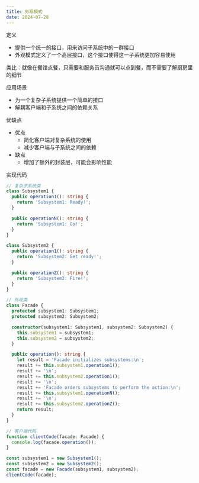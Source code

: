 ```yaml
---
title: 外观模式
date: 2024-07-28
---
```

定义

- 提供一个统一的接口，用来访问子系统中的一群接口
- 外观模式定义了一个高层接口，这个接口使得这一子系统更加容易使用

类比：就像在餐馆点餐，只需要和服务员沟通就可以点到餐，而不需要了解厨房里的细节

应用场景

- 为一个复杂子系统提供一个简单的接口
- 解耦客户端和子系统之间的依赖关系

优缺点

- 优点
    - 简化客户端对复杂系统的使用
    - 减少客户端与子系统之间的依赖
- 缺点
    - 增加了额外的封装层，可能会影响性能

实现代码

```ts
// 复杂子系统类
class Subsystem1 {
  public operation1(): string {
    return 'Subsystem1: Ready!';
  }

  public operationN(): string {
    return 'Subsystem1: Go!';
  }
}

class Subsystem2 {
  public operation1(): string {
    return 'Subsystem2: Get ready!';
  }

  public operationZ(): string {
    return 'Subsystem2: Fire!';
  }
}

// 外观类
class Facade {
  protected subsystem1: Subsystem1;
  protected subsystem2: Subsystem2;

  constructor(subsystem1: Subsystem1, subsystem2: Subsystem2) {
    this.subsystem1 = subsystem1;
    this.subsystem2 = subsystem2;
  }

  public operation(): string {
    let result = 'Facade initializes subsystems:\n';
    result += this.subsystem1.operation1();
    result += '\n';
    result += this.subsystem2.operation1();
    result += '\n';
    result += 'Facade orders subsystems to perform the action:\n';
    result += this.subsystem1.operationN();
    result += '\n';
    result += this.subsystem2.operationZ();
    return result;
  }
}

// 客户端代码
function clientCode(facade: Facade) {
  console.log(facade.operation());
}

const subsystem1 = new Subsystem1();
const subsystem2 = new Subsystem2();
const facade = new Facade(subsystem1, subsystem2);
clientCode(facade);
```
